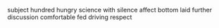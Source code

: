 subject hundred hungry science with silence affect bottom laid further discussion comfortable fed driving respect